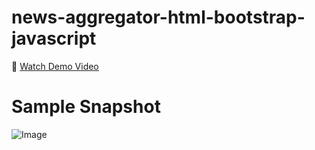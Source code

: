 ﻿# news-aggregator-html-bootstrap-javascript
🎥 [Watch Demo Video](https://youtu.be/AlJ8WE9JrwI)

# Sample Snapshot
![Image](https://github.com/user-attachments/assets/fc8767ed-2629-4588-a7c2-685463560caf)
